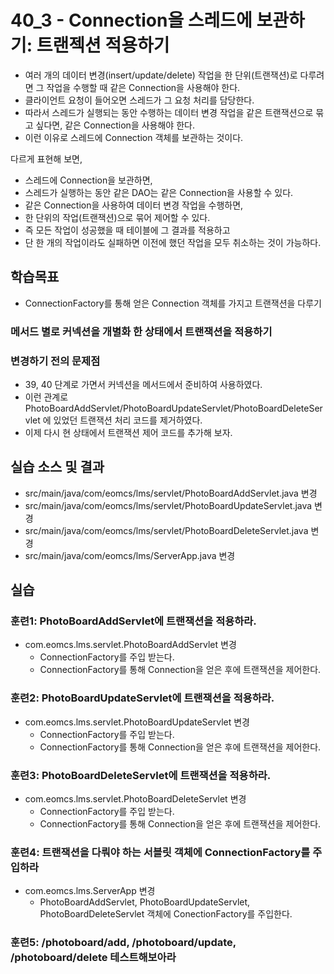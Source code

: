 # 40_3 - Connection을 스레드에 보관하기: 트랜젝션 적용하기

- 여러 개의 데이터 변경(insert/update/delete) 작업을 한 단위(트랜잭션)로 다루려면
  그 작업을 수행할 때 같은 Connection을 사용해야 한다.
- 클라이언트 요청이 들어오면 스레드가 그 요청 처리를 담당한다.
- 따라서 스레드가 실행되는 동안 수행하는 데이터 변경 작업을
  같은 트랜잭션으로 묶고 싶다면, 같은 Connection을 사용해야 한다.
- 이런 이유로 스레드에 Connection 객체를 보관하는 것이다.

다르게 표현해 보면,
- 스레드에 Connection을 보관하면,
- 스레드가 실행하는 동안 같은 DAO는 같은 Connection을 사용할 수 있다.
- 같은 Connection을 사용하여 데이터 변경 작업을 수행하면,
- 한 단위의 작업(트랜잭션)으로 묶어 제어할 수 있다.
- 즉 모든 작업이 성공했을 때 테이블에 그 결과를 적용하고
- 단 한 개의 작업이라도 실패하면 이전에 했던 작업을 모두 취소하는 것이 가능하다.

## 학습목표

- ConnectionFactory를 통해 얻은 Connection 객체를 가지고 트랜잭션을 다루기

### 메서드 별로 커넥션을 개별화 한 상태에서 트랜잭션을 적용하기 

### 변경하기 전의 문제점

- 39, 40 단계로 가면서 커넥션을 메서드에서 준비하여 사용하였다.
- 이런 관계로 PhotoBoardAddServlet/PhotoBoardUpdateServlet/PhotoBoardDeleteServlet
  에 있었던 트랜잭션 처리 코드를 제거하였다.
- 이제 다시 현 상태에서 트랜잭션 제어 코드를 추가해 보자.
  
## 실습 소스 및 결과

- src/main/java/com/eomcs/lms/servlet/PhotoBoardAddServlet.java 변경
- src/main/java/com/eomcs/lms/servlet/PhotoBoardUpdateServlet.java 변경
- src/main/java/com/eomcs/lms/servlet/PhotoBoardDeleteServlet.java 변경
- src/main/java/com/eomcs/lms/ServerApp.java 변경

## 실습

### 훈련1: PhotoBoardAddServlet에 트랜잭션을 적용하라.

- com.eomcs.lms.servlet.PhotoBoardAddServlet 변경
  - ConnectionFactory를 주입 받는다.
  - ConnectionFactory를 통해 Connection을 얻은 후에 트랜잭션을 제어한다.
  
### 훈련2: PhotoBoardUpdateServlet에 트랜잭션을 적용하라.

- com.eomcs.lms.servlet.PhotoBoardUpdateServlet 변경
  - ConnectionFactory를 주입 받는다.
  - ConnectionFactory를 통해 Connection을 얻은 후에 트랜잭션을 제어한다.
  
### 훈련3: PhotoBoardDeleteServlet에 트랜잭션을 적용하라.

- com.eomcs.lms.servlet.PhotoBoardDeleteServlet 변경
  - ConnectionFactory를 주입 받는다.
  - ConnectionFactory를 통해 Connection을 얻은 후에 트랜잭션을 제어한다.
  
### 훈련4: 트랜잭션을 다뤄야 하는 서블릿 객체에 ConnectionFactory를 주입하라

- com.eomcs.lms.ServerApp 변경
  - PhotoBoardAddServlet, PhotoBoardUpdateServlet, PhotoBoardDeleteServlet 객체에
    ConectionFactory를 주입한다.
    
### 훈련5: /photoboard/add, /photoboard/update, /photoboard/delete 테스트해보아라

  

  

